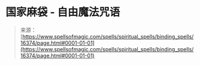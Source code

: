 <!--yml

category: 未分类

date: 2024-06-12 18:56:28

-->

# 国家麻袋 - 自由魔法咒语

> 来源：[https://www.spellsofmagic.com/spells/spiritual_spells/binding_spells/16374/page.html#0001-01-01](https://www.spellsofmagic.com/spells/spiritual_spells/binding_spells/16374/page.html#0001-01-01)
